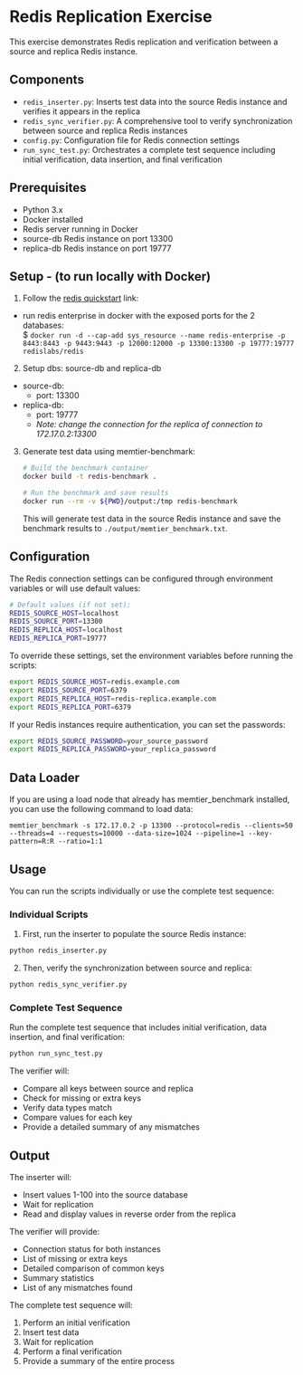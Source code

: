 # Redis Replication Exercise

This exercise demonstrates Redis replication and verification between a source and replica Redis instance.

## Components

- `redis_inserter.py`: Inserts test data into the source Redis instance and verifies it appears in the replica
- `redis_sync_verifier.py`: A comprehensive tool to verify synchronization between source and replica Redis instances
- `config.py`: Configuration file for Redis connection settings
- `run_sync_test.py`: Orchestrates a complete test sequence including initial verification, data insertion, and final verification

## Prerequisites
- Python 3.x
- Docker installed
- Redis server running in Docker
- source-db Redis instance on port 13300
- replica-db Redis instance on port 19777

## Setup - (to run locally with Docker)
1. Follow the [redis quickstart](https://redis.io/docs/latest/operate/rs/installing-upgrading/quickstarts/docker-quickstart/#run-the-container) link:
- run redis enterprise in docker with the exposed ports for the 2 databases:   
$ `docker run -d --cap-add sys_resource --name redis-enterprise -p 8443:8443 -p 9443:9443 -p 12000:12000 -p 13300:13300 -p 19777:19777 redislabs/redis`

2. Setup dbs: source-db and replica-db
- source-db:
    - port: 13300
- replica-db:
    - port: 19777   
    - _*Note:* change the connection for the replica of connection to 172.17.0.2:13300_

3. Generate test data using memtier-benchmark:
    ```bash
    # Build the benchmark container
    docker build -t redis-benchmark .

    # Run the benchmark and save results
    docker run --rm -v ${PWD}/output:/tmp redis-benchmark 
    ```
    This will generate test data in the source Redis instance and save the  benchmark results to `./output/memtier_benchmark.txt`.

## Configuration

The Redis connection settings can be configured through environment variables or will use default values:

```bash
# Default values (if not set):
REDIS_SOURCE_HOST=localhost
REDIS_SOURCE_PORT=13300
REDIS_REPLICA_HOST=localhost
REDIS_REPLICA_PORT=19777
```

To override these settings, set the environment variables before running the scripts:

```bash
export REDIS_SOURCE_HOST=redis.example.com
export REDIS_SOURCE_PORT=6379
export REDIS_REPLICA_HOST=redis-replica.example.com
export REDIS_REPLICA_PORT=6379
```

If your Redis instances require authentication, you can set the passwords:

```bash
export REDIS_SOURCE_PASSWORD=your_source_password
export REDIS_REPLICA_PASSWORD=your_replica_password
```
## Data Loader
If you are using a load node that already has  memtier_benchmark installed, you can use the following command to load data:

```memtier_benchmark -s 172.17.0.2 -p 13300 --protocol=redis --clients=50 --threads=4 --requests=10000 --data-size=1024 --pipeline=1 --key-pattern=R:R --ratio=1:1```
## Usage

You can run the scripts individually or use the complete test sequence:

### Individual Scripts

1. First, run the inserter to populate the source Redis instance:
```bash
python redis_inserter.py
```

2. Then, verify the synchronization between source and replica:
```bash
python redis_sync_verifier.py
```

### Complete Test Sequence

Run the complete test sequence that includes initial verification, data insertion, and final verification:
```bash
python run_sync_test.py
```

The verifier will:
- Compare all keys between source and replica
- Check for missing or extra keys
- Verify data types match
- Compare values for each key
- Provide a detailed summary of any mismatches

## Output

The inserter will:
- Insert values 1-100 into the source database
- Wait for replication
- Read and display values in reverse order from the replica

The verifier will provide:
- Connection status for both instances
- List of missing or extra keys
- Detailed comparison of common keys
- Summary statistics
- List of any mismatches found

The complete test sequence will:
1. Perform an initial verification
2. Insert test data
3. Wait for replication
4. Perform a final verification
5. Provide a summary of the entire process 